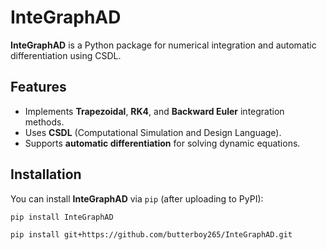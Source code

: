 # InteGraphAD

**InteGraphAD** is a Python package for numerical integration and automatic differentiation using CSDL.

## Features
- Implements **Trapezoidal**, **RK4**, and **Backward Euler** integration methods.
- Uses **CSDL** (Computational Simulation and Design Language).
- Supports **automatic differentiation** for solving dynamic equations.

## Installation

You can install **InteGraphAD** via `pip` (after uploading to PyPI):

```bash
pip install InteGraphAD

pip install git+https://github.com/butterboy265/InteGraphAD.git

